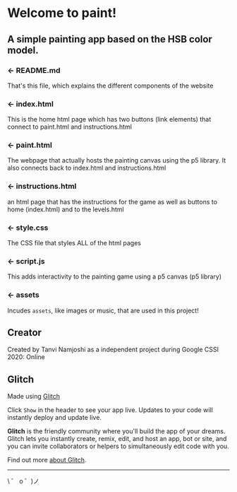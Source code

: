 # Welcome to paint!

## A simple painting app based on the HSB color model.

### ← README.md

That's this file, which explains the different components of the website

### ← index.html

This is the home html page which has two buttons (link elements) that connect to paint.html and instructions.html


### ← paint.html

The webpage that actually hosts the painting canvas using the p5 library. It also connects back to index.html and instructions.html 

### ← instructions.html

an html page that has the instructions for the game as well as buttons to home (index.html) and to the levels.html

### ← style.css

The CSS file that styles ALL of the html pages


### ← script.js

This adds interactivity to the painting game using a p5 canvas (p5 library)

### ← assets

Incudes `assets`, like images or music, that are used in this project!

## Creator

Created by Tanvi Namjoshi as a independent project during Google CSSI 2020: Online



## Glitch

Made using [Glitch](https://glitch.com/)

Click `Show` in the header to see your app live. Updates to your code will instantly deploy and update live.

**Glitch** is the friendly community where you'll build the app of your dreams. Glitch lets you instantly create, remix, edit, and host an app, bot or site, and you can invite collaborators or helpers to simultaneously edit code with you.

Find out more [about Glitch](https://glitch.com/about).

---

\ ゜ o ゜)ノ

